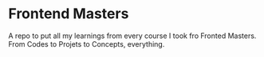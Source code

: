 # Frontend Masters
 A repo to put all my learnings from every course I took fro Fronted Masters. From Codes to Projets to Concepts, everything.
